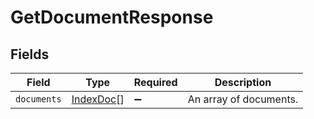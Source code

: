 # GetDocumentResponse


## Fields

| Field                                         | Type                                          | Required                                      | Description                                   |
| --------------------------------------------- | --------------------------------------------- | --------------------------------------------- | --------------------------------------------- |
| `documents`                                   | [IndexDoc](../../models/shared/indexdoc.md)[] | :heavy_minus_sign:                            | An array of documents.                        |